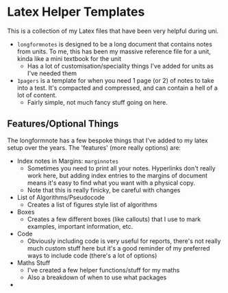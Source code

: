 # Latex Helper Templates


This is a collection of my Latex files that have been very helpful during uni. 


- `longformnotes` is designed to be a long document that contains notes from units. To me, this has been my massive reference file for a unit, kinda like a mini textbook for the unit
  - Has a lot of customisation/speciality things I've added for units as I've needed them
- `1pagers` is a template for when you need 1 page (or 2) of notes to take into a test. It's compacted and compressed, and can contain a hell of a lot of content. 
  - Fairly simple, not much fancy stuff going on here. 

## Features/Optional Things

The longformnote has a few bespoke things that I've added to my latex setup over the years. The 'features' (more really options) are:

- Index notes in Margins: `marginnotes`
  - Sometimes you need to print all your notes. Hyperlinks don't really work here, but adding index entries to the margins of document means it's easy to find what you want with a physical copy. 
  - Note that this is really finicky, be careful with changes
- List of Algorithms/Pseudocode
  - Creates a list of figures style list of algorithms
- Boxes
  - Creates a few different boxes (like callouts) that I use to mark examples, important information, etc.
- Code
  - Obviously including code is very useful for reports, there's not really much custom stuff here but it's a good reminder of my preferred ways to include code (there's a lot of options)
- Maths Stuff
  - I've created a few helper functions/stuff for my maths
  - Also a breakdown of when to use what packages
- 